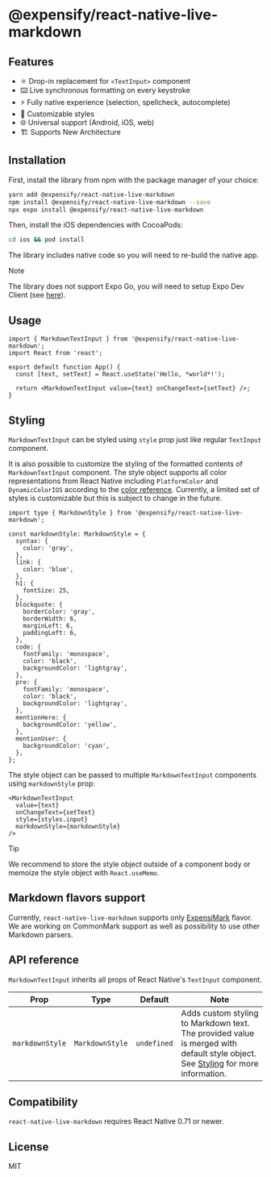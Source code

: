 # @expensify/react-native-live-markdown

## Features

- ⚛️ Drop-in replacement for `<TextInput>` component
- ⌨️ Live synchronous formatting on every keystroke
- ⚡ Fully native experience (selection, spellcheck, autocomplete)
- 🎨 Customizable styles
- 🌐 Universal support (Android, iOS, web)
- 🏗️ Supports New Architecture

## Installation

First, install the library from npm with the package manager of your choice:

```sh
yarn add @expensify/react-native-live-markdown
npm install @expensify/react-native-live-markdown --save
npx expo install @expensify/react-native-live-markdown
```

Then, install the iOS dependencies with CocoaPods:

```sh
cd ios && pod install
```

The library includes native code so you will need to re-build the native app.

> [!NOTE]
> The library does not support Expo Go, you will need to setup Expo Dev Client (see [here](https://docs.expo.dev/workflow/prebuild/)).

## Usage

```tsx
import { MarkdownTextInput } from '@expensify/react-native-live-markdown';
import React from 'react';

export default function App() {
  const [text, setText] = React.useState('Hello, *world*!');

  return <MarkdownTextInput value={text} onChangeText={setText} />;
}
```

## Styling

`MarkdownTextInput` can be styled using `style` prop just like regular `TextInput` component.

It is also possible to customize the styling of the formatted contents of `MarkdownTextInput` component. The style object supports all color representations from React Native including `PlatformColor` and `DynamicColorIOS` according to the [color reference](https://reactnative.dev/docs/colors). Currently, a limited set of styles is customizable but this is subject to change in the future.

```tsx
import type { MarkdownStyle } from '@expensify/react-native-live-markdown';

const markdownStyle: MarkdownStyle = {
  syntax: {
    color: 'gray',
  },
  link: {
    color: 'blue',
  },
  h1: {
    fontSize: 25,
  },
  blockquote: {
    borderColor: 'gray',
    borderWidth: 6,
    marginLeft: 6,
    paddingLeft: 6,
  },
  code: {
    fontFamily: 'monospace',
    color: 'black',
    backgroundColor: 'lightgray',
  },
  pre: {
    fontFamily: 'monospace',
    color: 'black',
    backgroundColor: 'lightgray',
  },
  mentionHere: {
    backgroundColor: 'yellow',
  },
  mentionUser: {
    backgroundColor: 'cyan',
  },
};
```

The style object can be passed to multiple `MarkdownTextInput` components using `markdownStyle` prop:

```tsx
<MarkdownTextInput
  value={text}
  onChangeText={setText}
  style={styles.input}
  markdownStyle={markdownStyle}
/>
```

> [!TIP]
> We recommend to store the style object outside of a component body or memoize the style object with `React.useMemo`.

## Markdown flavors support

Currently, `react-native-live-markdown` supports only [ExpensiMark](https://github.com/Expensify/expensify-common/blob/main/lib/ExpensiMark.js) flavor. We are working on CommonMark support as well as possibility to use other Markdown parsers.

## API reference

`MarkdownTextInput` inherits all props of React Native's `TextInput` component.

| Prop            | Type            | Default     | Note                                                                                                                                                                                                                   |
| --------------- | --------------- | ----------- | ---------------------------------------------------------------------------------------------------------------------------------------------------------------------------------------------------------------------- |
| `markdownStyle` | `MarkdownStyle` | `undefined` | Adds custom styling to Markdown text. The provided value is merged with default style object. See [Styling](https://github.com/expensify/react-native-live-markdown/blob/main/README.md#styling) for more information. |

## Compatibility

`react-native-live-markdown` requires React Native 0.71 or newer.

## License

MIT
